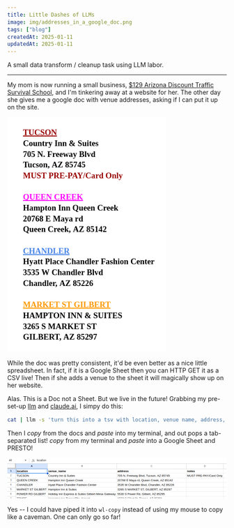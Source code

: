 ```yaml
---
title: Little Dashes of LLMs
image: img/addresses_in_a_google_doc.png
tags: ["blog"]
createdAt: 2025-01-11
updatedAt: 2025-01-11
---
```


A small data transform / cleanup task using LLM labor.

---

My mom is now running a small business, [$129 Arizona Discount Traffic Survival School](https://129aztss.com/), and I'm tinkering away at a website for her. The other day she gives me a google doc with venue addresses, asking if I can put it up on the site.

![addresses in a google doc](img/addresses_in_a_google_doc.png)

While the doc was pretty consistent, it'd be even better as a nice little spreadsheet. In fact, if it is a Google Sheet then you can HTTP GET it as a CSV live! Then if she adds a venue to the sheet it will magically show up on her website.

Alas. This is a Doc not a Sheet. But we live in the future! Grabbing my pre-set-up [llm](https://llm.datasette.io/en/stable/) and [claude.ai](https://claude.ai), I simpy do this:

```sh
cat | llm -s 'turn this into a tsv with location, venue name, address, notes'
```

Then I _copy_ from the docs and _paste_ into my terminal, and out pops a tab-separated list! _copy_ from my terminal and _paste_ into a Google Sheet and PRESTO!

![venue list in spreadsheet](img/venue_list_in_spreadsheet.png)

Yes -- I could have piped it into `wl-copy` instead of using my mouse to copy like a caveman. One can only go so far!

